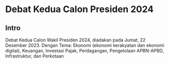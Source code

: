 # Debat Kedua Calon Presiden 2024

## Intro

Debat Kedua Calon Wakil Presiden 2024, diadakan pada Jumat, 22 Desember 2023.
Dengan Tema: Ekonomi (ekonomi kerakyatan dan ekonomi digital), Keuangan,
Investasi Pajak, Perdagangan, Pengelolaan APBN-APBD, Infrastruktur, dan
Perkotaan
